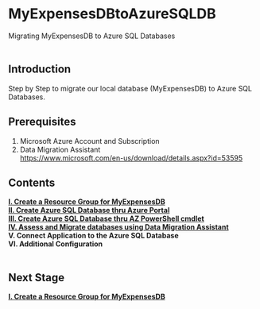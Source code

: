 # MyExpensesDBtoAzureSQLDB
Migrating MyExpensesDB to Azure SQL Databases
<br/>
<br/>

**Introduction**
------------------------------------------------------------------------------------------------------------------------------------
Step by Step to migrate our local database (MyExpensesDB) to Azure SQL Databases.
<br/>

**Prerequisites**
------------------------------------------------------------------------------------------------------------------------------------
1. Microsoft Azure Account and Subscription
2. Data Migration Assistant                                             <br/>
   https://www.microsoft.com/en-us/download/details.aspx?id=53595

**Contents**
------------------------------------------------------------------------------------------------------------------------------------
[**I. Create a Resource Group for MyExpensesDB**](https://github.com/fortehub/MyExpensesDBtoAzureSQLDB/blob/35086baf706a60c4288fc0b5470ddbb3d05ae4a7/I.%20Create%20a%20Resource%20Group%20for%20MyExpensesDB.md)     <br/>
[**II. Create Azure SQL Database thru Azure Portal**](https://github.com/fortehub/MyExpensesDBtoAzureSQLDB/blob/b4c88686d49bfcb0b24f3dff0c97a31fcf7138cd/II.%20Create%20Azure%20SQL%20Database%20thru%20Azure%20Portal.md) <br/>[**III. Create Azure SQL Database thru AZ PowerShell cmdlet**](https://github.com/fortehub/MyExpensesDBtoAzureSQLDB/blob/2f8c761d87ce8b83558bc068d68e00e6cd1c7019/III.%20Create%20Azure%20SQL%20Database%20thru%20AZ%20PowerShell%20cmdlet.md)<br/>
[**IV. Assess and Migrate databases using Data Migration Assistant**](https://github.com/fortehub/MyExpensesDBtoAzureSQLDB/blob/7c93a4d9120d6179881cabd13fb92570bfd4dabf/IV.%20Assess%20and%20Migrate%20databases%20using%20Data%20Migration%20Assistant.md)<br/>
**V. Connect Application to the Azure SQL Database**                    <br/>
**VI. Additional Configuration**                                        <br/>
<br/>

**Next Stage**
------------------------------------------------------------------------------------------------------------------------------------

[**I. Create a Resource Group for MyExpensesDB**](https://github.com/fortehub/MyExpensesDBtoAzureSQLDB/blob/35086baf706a60c4288fc0b5470ddbb3d05ae4a7/I.%20Create%20a%20Resource%20Group%20for%20MyExpensesDB.md)
